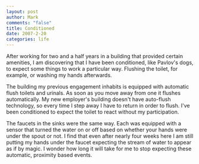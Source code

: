 ```yaml
--- 
layout: post
author: Mark
comments: "false"
title: Conditioned
date: 2007-2-20
categories: life
---
```

After working for two and a half years in a building that provided certain amenities, I am discovering that I have been conditioned, like Pavlov's dogs, to expect some things to work a particular way. Flushing the toilet, for example, or washing my hands afterwards.

The building my previous engagement inhabits is equipped with automatic flush toilets and urinals. As soon as you move away from one it flushes automatically. My new employer's building doesn't have auto-flush technology, so every time I step away I have to return in order to flush. I've been conditioned to expect the toilet to react without my participation.

The faucets in the sinks were the same way. Each was equipped with a sensor that turned the water on or off based on whether your hands were under the spout or not. I find that even after nearly four weeks here I am still putting my hands under the faucet expecting the stream of water to appear as if by magic. I wonder how long it will take for me to stop expecting these automatic, proximity based events.
